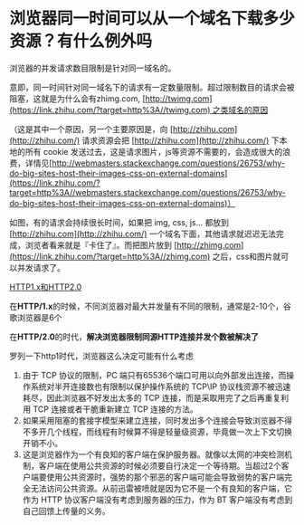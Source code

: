 # 浏览器同一时间可以从一个域名下载多少资源？有什么例外吗

浏览器的并发请求数目限制是针对同一域名的。

意即，同一时间针对同一域名下的请求有一定数量限制。超过限制数目的请求会被阻塞，这就是为什么会有zhimg.com, [http://twimg.com](https://link.zhihu.com/?target=http%3A//twimg.com) 之类域名的原因

（这是其中一个原因，另一个主要原因是，向 [http://zhihu.com](http://zhihu.com/) 请求资源会把 [http://zhihu.com](http://zhihu.com/) 下本地的所有 cookie 发送过去，这是请求图片，js等资源不需要的，会造成很大的浪费，详情见[http://webmasters.stackexchange.com/questions/26753/why-do-big-sites-host-their-images-css-on-external-domains](https://link.zhihu.com/?target=http%3A//webmasters.stackexchange.com/questions/26753/why-do-big-sites-host-their-images-css-on-external-domains)）

如图，有的请求会持续很长时间，如果把 img, css, js... 都放到 [http://zhihu.com](http://zhihu.com/) 一个域名下面，其他请求就迟迟无法完成，浏览者看来就是『卡住了』。而把图片放到 [http://zhimg.com](https://link.zhihu.com/?target=http%3A//zhimg.com) 之后，css和图片就可以并发请求了。

[HTTP1.x和HTTP2.0](%E6%B5%8F%E8%A7%88%E5%99%A8%E5%90%8C%E4%B8%80%E6%97%B6%E9%97%B4%E5%8F%AF%E4%BB%A5%E4%BB%8E%E4%B8%80%E4%B8%AA%E5%9F%9F%E5%90%8D%E4%B8%8B%E8%BD%BD%E5%A4%9A%E5%B0%91%E8%B5%84%E6%BA%90%EF%BC%9F%E6%9C%89%E4%BB%80%E4%B9%88%E4%BE%8B%E5%A4%96%E5%90%97%203b4e57de2b454209a52aa3907758a402/HTTP1%20x%E5%92%8CHTTP2%200%2003518ee5d41d426381818caf492b7d93.md)

在**HTTP/1.x**的时候，不同浏览器对最大并发量有不同的限制，通常是2-10个，谷歌浏览器是6个

在**HTTP/2.0**的时代，****解决浏览器限制同源HTTP连接并发个数被解决了****

罗列一下http1时代，浏览器这么决定可能有什么考虑

1. 由于 TCP 协议的限制，PC 端只有65536个端口可用以向外部发出连接，而操作系统对半开连接数也有限制以保护操作系统的 TCP\IP 协议栈资源不被迅速耗尽，因此浏览器不好发出太多的 TCP 连接，而是采取用完了之后再重复利用 TCP 连接或者干脆重新建立 TCP 连接的方法。
2. 如果采用阻塞的套接字模型来建立连接，同时发出多个连接会导致浏览器不得不多开几个线程，而线程有时候算不得是轻量级资源，毕竟做一次上下文切换开销不小。
3. 这是浏览器作为一个有良知的客户端在保护服务器。就像以太网的冲突检测机制，客户端在使用公共资源的时候必须要自行决定一个等待期。当超过2个客户端要使用公共资源时，强势的那个邪恶的客户端可能会导致弱势的客户端完全无法访问公共资源。从前迅雷被喷就是因为它不是一个有良知的客户端，它作为 HTTP 协议客户端没有考虑到服务器的压力，作为 BT 客户端没有考虑到自己回馈上传量的义务。